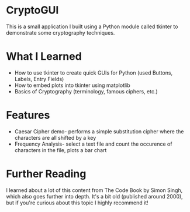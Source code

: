 # CryptoGUI

This is a small application I built using a Python module called tkinter to demonstrate some cryptography techniques.

# What I Learned

* How to use tkinter to create quick GUIs for Python (used Buttons, Labels, Entry Fields)
* How to embed plots into tkinter using matplotlib
* Basics of Cryptography (terminology, famous ciphers, etc.)

# Features

* Caesar Cipher demo- performs a simple substitution cipher where the characters are all shifted by a key
* Frequency Analysis- select a text file and count the occurence of characters in the file, plots a bar chart


# Further Reading

I learned about a lot of this content from The Code Book by Simon Singh, which also goes further into depth. It's a bit old (published around 2000), but if you're curious about this topic I highly recommend it!
